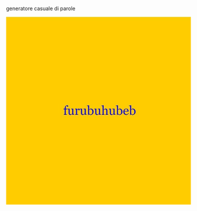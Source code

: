 generatore casuale di parole


![](https://raw.githubusercontent.com/angelicazanibellato/archive/master/angelicazanibellato/Esercizi%20p5/generatore%20parole/img1.jpg)
